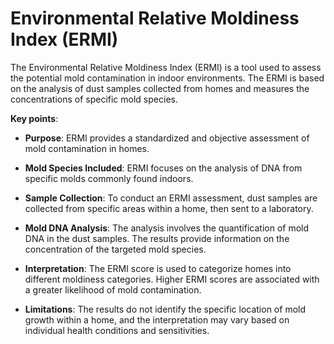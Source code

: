 # Environmental Relative Moldiness Index (ERMI)

The Environmental Relative Moldiness Index (ERMI) is a tool used to assess the potential mold contamination in indoor environments. The ERMI is based on the analysis of dust samples collected from homes and measures the concentrations of specific mold species.

**Key points**:

* **Purpose**: ERMI provides a standardized and objective assessment of mold contamination in homes.

* **Mold Species Included**: ERMI focuses on the analysis of DNA from specific molds commonly found indoors.

* **Sample Collection**: To conduct an ERMI assessment, dust samples are collected from specific areas within a home, then sent to a laboratory.

* **Mold DNA Analysis**: The analysis involves the quantification of mold DNA in the dust samples. The results provide information on the concentration of the targeted mold species.

* **Interpretation**: The ERMI score is used to categorize homes into different moldiness categories. Higher ERMI scores are associated with a greater likelihood of mold contamination.

* **Limitations**: The results do not identify the specific location of mold growth within a home, and the interpretation may vary based on individual health conditions and sensitivities.
